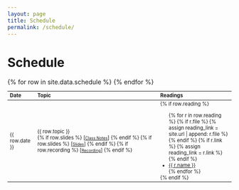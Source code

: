 ```yaml
---
layout: page
title: Schedule
permalink: /schedule/
---
```


# Schedule

<table style="table-layout: fixed; font-size: 80%;">
  <thead>
      <th style="text-align:left; width: 10%;"> Date </th>
      <!-- <th style="text-align:left; width: 10%;"> Quiz </th> -->
      <th style="text-align:left; width: 50%;"> Topic </th>
      <th style="text-align:left; width: 30%;"> Readings </th>
  </thead>
  <tbody>
    {% for row in site.data.schedule %}
    <tr>
      <td> {{ row.date }} </td>
      <!-- <td> 
        {% if row.quiz %} 
          <a target="_parent" href="{{row.quiz.link}}" style="text-decoration: underline;">{{row.quiz.name}}</a>
        {% else %}
          None
        {% endif %}
      </td> -->
      <td> {{ row.topic }} 
        <br>
        {% if row.slides %}
          [<a target="_parent" href="{{site.url}}{{row.class}}" style="font-size: 80%;">Class Notes</a>]
        {% endif %}
        {% if row.slides %}
          [<a target="_parent" href="{{site.url}}{{row.slides}}" style="font-size: 80%;">Slides</a>]
        {% endif %}
        {% if row.recording %}
          [<a target="_parent" href="{{row.recording}}" style="font-size: 80%;text-decoration: underline;">Recording</a>]
        {% endif %}
      </td>
      <td> 
        {% if row.reading %}
        <ul style="margin-bottom: 0;">
          {% for r in row.reading %}
            {% if r.file %}
              {% assign reading_link = site.url | append: r.file %}
            {% endif %}
            {% if r.link %}
              {% assign reading_link = r.link %}
            {% endif %}
          <li> <a target="_parent" href="{{reading_link}}"> {{ r.name }} </a> </li>
          {% endfor %}
        </ul>
        {% endif %}
      </td>
    </tr>
    {% endfor %}
  </tbody>
</table>

